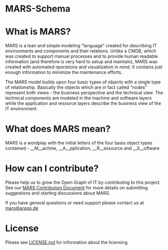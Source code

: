 MARS-Schema
===========

# What is MARS?

MARS is a lean and simple modeling “language” created for describing IT environments and components and their relations. Unlike a CMDB, which was created to support manual processes and to provide human readable information (and therefore is very hard to setup and maintain), MARS was created with automated operations and visualization in mind. It contains just enough information to minimize the maintenance efforts.

The MARS model builds upon four basic types of objects with a single type of relationship. Basically the objects which are in fact called “nodes” represent both views - the business perspective and the technical view. The technical components are modeled in the machine and software layers while the application and resource layers describe the business view of the IT environment.

# What does MARS mean?

MARS is a wordplay with the initial letters of the four basis object types contained - __M__achine, __A__pplication, __R__essource and __S__oftware 


# How can I contribute?

Please help us to grow the Open Graph of IT by contributing to this project. See our [MARS Contribution Document](https://github.com/arago/MARS-Schema/blob/master/CONTRIBUTING.md) for more details on submitting suggestions and starting discussions about MARS.

If you have general questions or need support please contact us at <mars@arago.de>

# License

Please see [LICENSE.md](https://github.com/arago/MARS-Schema/blob/master/) for information about the licensing.